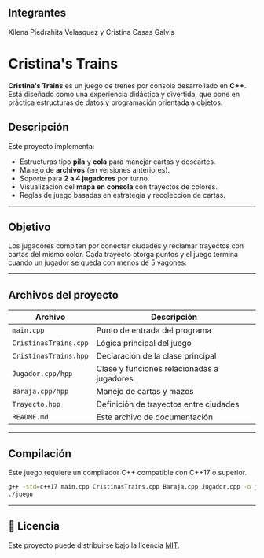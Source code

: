 ## Integrantes
Xilena Piedrahita Velasquez y Cristina Casas Galvis



# Cristina's Trains

**Cristina's Trains** es un juego de trenes por consola desarrollado en **C++**. Está diseñado como una experiencia didáctica y divertida, que pone en práctica estructuras de datos y programación orientada a objetos.

## Descripción

Este proyecto implementa:

- Estructuras tipo **pila** y **cola** para manejar cartas y descartes.
- Manejo de **archivos** (en versiones anteriores).
- Soporte para **2 a 4 jugadores** por turno.
- Visualización del **mapa en consola** con trayectos de colores.
- Reglas de juego basadas en estrategia y recolección de cartas.

---

## Objetivo

Los jugadores compiten por conectar ciudades y reclamar trayectos con cartas del mismo color. Cada trayecto otorga puntos y el juego termina cuando un jugador se queda con menos de 5 vagones.

---

## Archivos del proyecto

| Archivo               | Descripción                                |
|-----------------------|---------------------------------------------|
| `main.cpp`            | Punto de entrada del programa               |
| `CristinasTrains.cpp` | Lógica principal del juego                  |
| `CristinasTrains.hpp` | Declaración de la clase principal           |
| `Jugador.cpp/hpp`     | Clase y funciones relacionadas a jugadores  |
| `Baraja.cpp/hpp`      | Manejo de cartas y mazos                    |
| `Trayecto.hpp`        | Definición de trayectos entre ciudades      |
| `README.md`           | Este archivo de documentación               |

---

## Compilación

Este juego requiere un compilador C++ compatible con C++17 o superior.

```bash
g++ -std=c++17 main.cpp CristinasTrains.cpp Baraja.cpp Jugador.cpp -o juego
./juego
```

---

## 📄 Licencia

Este proyecto puede distribuirse bajo la licencia [MIT](LICENSE).

